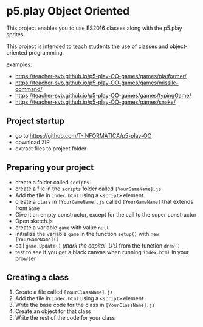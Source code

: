 # p5.play Object Oriented

This project enables you to use ES2016 classes along with the p5.play sprites.

This project is intended to teach students the use of classes and object-oriented programming.

examples:
- https://teacher-svb.github.io/p5-play-OO-games/games/platformer/
- https://teacher-svb.github.io/p5-play-OO-games/games/missile-command/
- https://teacher-svb.github.io/p5-play-OO-games/games/typingGame/
- https://teacher-svb.github.io/p5-play-OO-games/games/snake/

## Project startup

 - go to https://github.com/T-INFORMATICA/p5-play-OO
 - download ZIP
 - extract files to project folder

## Preparing your project

 - create a folder called `scripts`
 - create a file in the `scripts` folder called `[YourGameName].js`
 - Add the file in `index.html` using a `<script>` element
 - create a `class` in `[YourGameName].js` called `[YourGameName]` that extends from `Game`
 - Give it an empty constructor, except for the call to the super constructor
 - Open sketch.js
 - create a variable `game` with value `null`
 - initialize the variable `game` in the function `setup()` with `new [YourGameName]()`
 - call `game.Update()` *(mark the capital 'U'!)* from the function `draw()`
 - test to see if you get a black canvas when running `index.html` in your browser

## Creating a class

 1. Create a file called `[YourClassName].js`
 2. Add the file in `index.html` using a `<script>` element
 3. Write the base code for the class in `[YourClassName].js`
 4. Create an object for that class
 5. Write the rest of the code for your class
